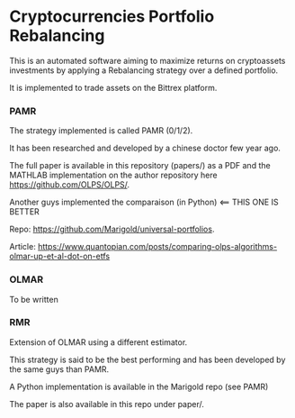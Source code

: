 # Cryptocurrencies Portfolio Rebalancing

This is an automated software aiming to maximize returns on cryptoassets investments by applying a Rebalancing strategy over a defined portfolio.

It is implemented to trade assets on the Bittrex platform.


### PAMR

The strategy implemented is called PAMR (0/1/2).

It has been researched and developed by a chinese doctor few year ago.

The full paper is available in this repository (papers/) as a PDF and the MATHLAB implementation on the author repository here https://github.com/OLPS/OLPS/.

Another guys implemented the comparaison (in Python) <== THIS ONE IS BETTER

Repo:  https://github.com/Marigold/universal-portfolios.

Article: https://www.quantopian.com/posts/comparing-olps-algorithms-olmar-up-et-al-dot-on-etfs

### OLMAR

To be written

### RMR

Extension of OLMAR using a different estimator.

This strategy is said to be the best performing and has been developed by the same guys than PAMR.

A Python implementation is available in the Marigold repo (see PAMR)

The paper is also available in this repo under paper/.
